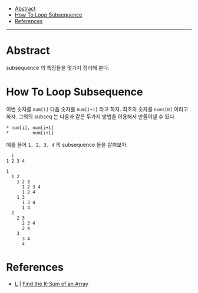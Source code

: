 
- [Abstract](#abstract)
- [How To Loop Subsequence](#how-to-loop-subsequence)
- [References](#references)

----

# Abstract

subsequence 의 특징들을 몇가지 정리해 본다.

# How To Loop Subsequence

이번 숫자를 `num[i]` 다음 숫자를 `num[i+1]` 라고 하자. 최초의 숫자를 `nums[0]`
이라고 하자. 그외의 subseq 는 다음과 같은 두가지 방법을 이용해서 만들어낼 수
있다.

```
* num[i], num[i+1]
*         num[i+1]
```

예를 들어 `1, 2, 3, 4` 의 subsequence 들을 살펴보자. 

```
  i
1 2 3 4

1                
  1 2            
    1 2 3        
      1 2 3 4     
      1 2 4      
    1 3          
      1 3 4      
      1 4        
  2              
    2 3          
      2 3 4      
      2 4        
    3            
      3 4        
      4          
```

# References

* [L](/leetcode2/FindtheK-SumofanArray/README.md) | [Find the K-Sum of an Array](https://leetcode.com/problems/find-the-k-sum-of-an-array/)

